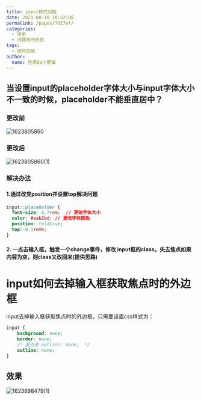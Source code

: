 ```yaml
---
title: input样式问题
date: 2021-08-10 10:52:08
permalink: /pages/7d17ef/
categories:
  - 技术
  - 问题技巧总结
tags:
  - 技巧总结
author:
  name: 性感de小肥猫
---
```

## 当设置input的placeholder字体大小与input字体大小不一致的时候，placeholder不能垂直居中？

### 更改前
![1623805860](https://cdn.jsdelivr.net/gh/Chubby-Duner/image-hosting@master/问题技巧总结/1623805860.png)
### 更改后
![1623805860(1)](https://cdn.jsdelivr.net/gh/Chubby-Duner/image-hosting@master/问题技巧总结/1623805860(1).png)
### 解决办法
#### 1.通过改变position并设置top解决问题
```css
input::placeholder {
  font-size: 0.7rem;  // 更改字体大小
  color: #aab2bd; // 更改字体颜色
  position: relative;
  top:-0.1rem%;
}
```
#### 2. 一点击输入框，触发一个change事件，修改 input框的class。失去焦点如果内容为空，则class又改回来(提供思路)

# input如何去掉输入框获取焦点时的外边框
input去掉输入框获取焦点时的外边框，只需要设置css样式为：
```css
input {
    background: none;
    border: none;
    /* 重点是 outline: none;  */
    outline: none;
}
```
## 效果
![1623898479(1)](https://cdn.jsdelivr.net/gh/Chubby-Duner/image-hosting@master/问题技巧总结/1623898479(1).jpg)

